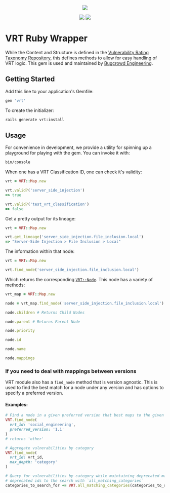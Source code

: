 <p align="center">
  <img src="https://user-images.githubusercontent.com/1854876/28642569-b44a823a-7207-11e7-8f26-af023adc5d22.png" />
</p>
<p align="center">
  <img src="https://badge.fury.io/rb/vrt.svg" />
  <img src="https://badge.buildkite.com/96e360e0465da5f781829145aad202ebbdf3f8e7d296501c87.svg?branch=master" />
</p>

# VRT Ruby Wrapper
While the Content and Structure is defined in the [Vulnerability Rating Taxonomy Repository](https://github.com/bugcrowd/vulnerability-rating-taxonomy), this defines methods to allow for easy handling of VRT logic.  This gem is used and maintained by [Bugcrowd Engineering](https://bugcrowd.com).

## Getting Started
Add this line to your application's Gemfile:
```ruby
gem 'vrt'
```

To create the initializer:
```bash
rails generate vrt:install
```

## Usage

For convenience in development, we provide a utility for spinning up a
playground for playing with the gem. You can invoke it with:

```bash
bin/console
```

When one has a VRT Classification ID, one can check it's validity:
```ruby
vrt = VRT::Map.new

vrt.valid?('server_side_injection')
=> true

vrt.valid?('test_vrt_classification')
=> false
```

Get a pretty output for its lineage:
```ruby
vrt = VRT::Map.new

vrt.get_lineage('server_side_injection.file_inclusion.local')
=> "Server-Side Injection > File Inclusion > Local"
```

The information within that node:
```ruby
vrt = VRT::Map.new

vrt.find_node('server_side_injection.file_inclusion.local')
```
Which returns the corresponding [`VRT::Node`](https://github.com/bugcrowd/vrt-ruby/blob/master/lib/vrt/node.rb).  This node has a variety of methods:
```ruby
vrt_map = VRT::Map.new

node = vrt_map.find_node('server_side_injection.file_inclusion.local')

node.children # Returns Child Nodes

node.parent # Returns Parent Node

node.priority

node.id

node.name

node.mappings
```

### If you need to deal with mappings between versions
VRT module also has a `find_node` method that is version agnostic.  This is used to find the best
match for a node under any version and has options to specify a preferred version.

#### Examples:
```ruby
# Find a node in a given preferred version that best maps to the given id
VRT.find_node(
  vrt_id: 'social_engineering',
  preferred_version: '1.1'
)
# returns 'other'

# Aggregate vulnerabilities by category
VRT.find_node(
  vrt_id: vrt_id,
  max_depth: 'category'
)

# Query for vulnerabilities by category while maintaining deprecated mappings by adding
# deprecated ids to the search with `all_matching_categories`
categories_to_search_for += VRT.all_matching_categories(categories_to_search_for)
```
